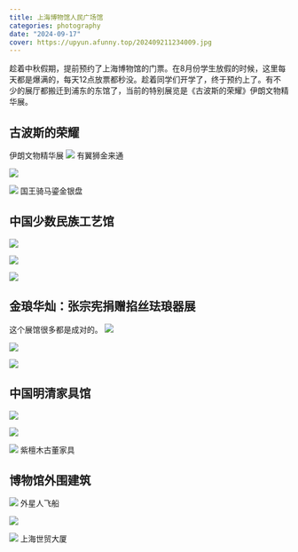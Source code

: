 ```yaml
---
title: 上海博物馆人民广场馆
categories: photography
date: "2024-09-17"
cover: https://upyun.afunny.top/202409211234009.jpg
---
```

趁着中秋假期，提前预约了上海博物馆的门票。在8月份学生放假的时候，这里每天都是爆满的，每天12点放票都秒没。趁着同学们开学了，终于预约上了。有不少的展厅都搬迁到浦东的东馆了，当前的特别展览是《古波斯的荣耀》伊朗文物精华展。
## 古波斯的荣耀
伊朗文物精华展
![](https://upyun.afunny.top/202409211234007.webp)
有翼狮金来通

![](https://upyun.afunny.top/202409211234009.jpg)


![](https://upyun.afunny.top/202409211234010.webp)
国王骑马鎏金银盘

## 中国少数民族工艺馆
![](https://upyun.afunny.top/202409211258457.jpg)

![](https://upyun.afunny.top/202409211258458.jpg)

![](https://upyun.afunny.top/202409211258459.jpg)

## 金琅华灿：张宗宪捐赠掐丝珐琅器展
这个展馆很多都是成对的。
![](https://upyun.afunny.top/202409211256460.jpg)

![](https://upyun.afunny.top/202409211256461.jpg)

![](https://upyun.afunny.top/202409211256462.jpg)


## 中国明清家具馆
![](https://upyun.afunny.top/202409211301098.jpg)

![](https://upyun.afunny.top/202409211301100.jpg)

![](https://upyun.afunny.top/202409211301101.jpg)
紫檀木古董家具
## 博物馆外围建筑
![](https://upyun.afunny.top/202409211304765.jpg)
外星人飞船

![](https://upyun.afunny.top/202409211304766.jpg)

![](https://upyun.afunny.top/202409211304767.jpg)
上海世贸大厦